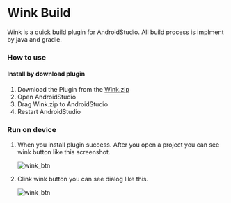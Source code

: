 # Wink Build 
Wink is a quick build plugin for AndroidStudio. All build process is implment by java and gradle.

### How to use

#### Install by download plugin
1. Download the Plugin from the [Wink.zip](https://s.momocdn.com/s1/u/dcehhhadi/Wink-0.0.2.zip)
2. Open AndroidStudio 
3. Drag Wink.zip to AndroidStudio 
4. Restart AndroidStudio

### Run on device

1. When you install plugin success. After you open a project  you can see wink button like this screenshot. 

    ![wink_btn](https://s.momocdn.com/s1/u/dcehhhadi/wink_btn.png)

2. Clink wink button you can see dialog like this.

    ![wink_btn](https://s.momocdn.com/s1/u/dcehhhadi/wink_btn.png)
